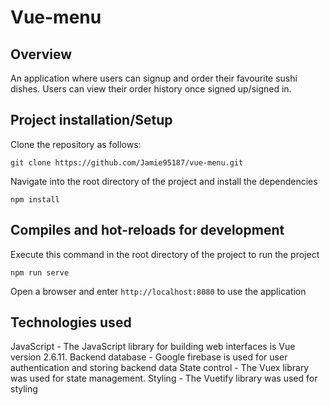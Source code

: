 # Vue-menu

## Overview

An application where users can signup and order their favourite sushi dishes. Users can view their order history once signed up/signed in.

## Project installation/Setup

Clone the repository as follows:

```
git clone https://github.com/Jamie95187/vue-menu.git
```

Navigate into the root directory of the project and install the dependencies

```
npm install
```

## Compiles and hot-reloads for development

Execute this command in the root directory of the project to run the project

```
npm run serve
```

Open a browser and enter `http://localhost:8080` to use the application

## Technologies used

JavaScript - The JavaScript library for building web interfaces is Vue version 2.6.11.
Backend database - Google firebase is used for user authentication and storing backend data
State control - The Vuex library was used for state management.
Styling - The Vuetify library was used for styling
